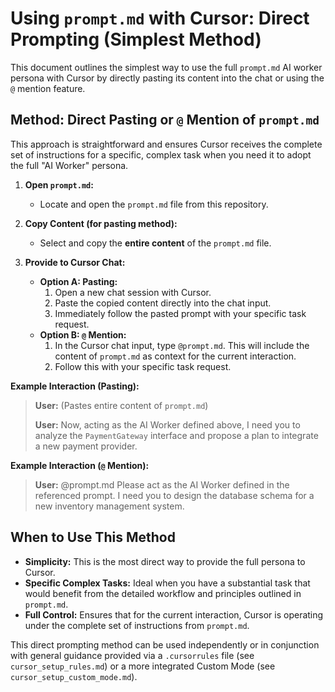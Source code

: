 # Using `prompt.md` with Cursor: Direct Prompting (Simplest Method)

This document outlines the simplest way to use the full `prompt.md` AI worker persona with Cursor by directly pasting its content into the chat or using the `@` mention feature.

## Method: Direct Pasting or `@` Mention of `prompt.md`

This approach is straightforward and ensures Cursor receives the complete set of instructions for a specific, complex task when you need it to adopt the full "AI Worker" persona.

1.  **Open `prompt.md`:**
    *   Locate and open the `prompt.md` file from this repository.

2.  **Copy Content (for pasting method):**
    *   Select and copy the **entire content** of the `prompt.md` file.

3.  **Provide to Cursor Chat:**
    *   **Option A: Pasting:**
        1.  Open a new chat session with Cursor.
        2.  Paste the copied content directly into the chat input.
        3.  Immediately follow the pasted prompt with your specific task request.
    *   **Option B: `@` Mention:**
        1.  In the Cursor chat input, type `@prompt.md`. This will include the content of `prompt.md` as context for the current interaction.
        2.  Follow this with your specific task request.

**Example Interaction (Pasting):**

> **User:** (Pastes entire content of `prompt.md`)
>
> **User:** Now, acting as the AI Worker defined above, I need you to analyze the `PaymentGateway` interface and propose a plan to integrate a new payment provider.

**Example Interaction (`@` Mention):**

> **User:** @prompt.md
> Please act as the AI Worker defined in the referenced prompt. I need you to design the database schema for a new inventory management system.

## When to Use This Method

*   **Simplicity:** This is the most direct way to provide the full persona to Cursor.
*   **Specific Complex Tasks:** Ideal when you have a substantial task that would benefit from the detailed workflow and principles outlined in `prompt.md`.
*   **Full Control:** Ensures that for the current interaction, Cursor is operating under the complete set of instructions from `prompt.md`.

This direct prompting method can be used independently or in conjunction with general guidance provided via a `.cursorrules` file (see `cursor_setup_rules.md`) or a more integrated Custom Mode (see `cursor_setup_custom_mode.md`). 